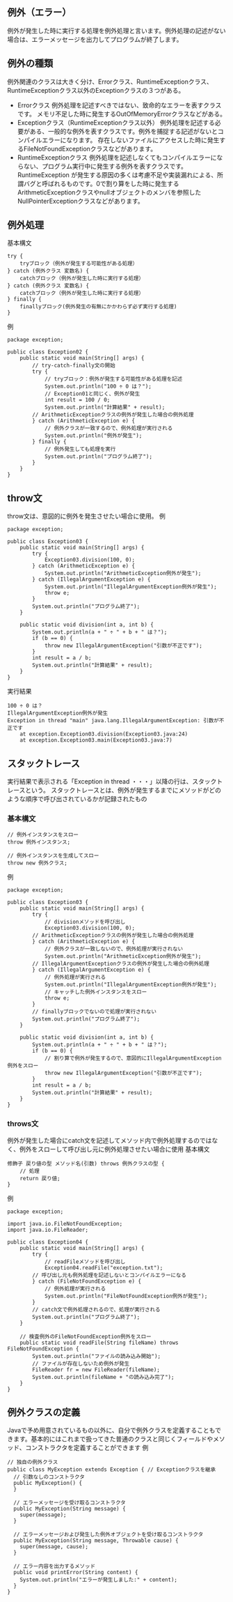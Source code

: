 ## 例外（エラー）
例外が発生した時に実行する処理を例外処理と言います。例外処理の記述がない場合は、エラーメッセージを出力してプログラムが終了します。
## 例外の種類
例外関連のクラスは大きく分け、Errorクラス、RuntimeExceptionクラス、RuntimeExceptionクラス以外のExceptionクラスの３つがある。
- Errorクラス
例外処理を記述すべきではない、致命的なエラーを表すクラスです。
メモリ不足した時に発生するOutOfMemoryErrorクラスなどがある。
- Exceptionクラス（RuntimeExceptionクラス以外）
例外処理を記述する必要がある、一般的な例外を表すクラスです。例外を捕捉する記述がないとコンパイルエラーになります。
存在しないファイルにアクセスした時に発生するFileNotFoundExceptionクラスなどがあります。
- RuntimeExceptionクラス
例外処理を記述しなくてもコンパイルエラーにならない、プログラム実行中に発生する例外を表すクラスです。RuntimeException が発生する原因の多くは考慮不足や実装漏れによる、所謂バグと呼ばれるものです。0で割り算をした時に発生するArithmeticExceptionクラスやnullオブジェクトのメンバを参照したNullPointerExceptionクラスなどがあります。

##  例外処理
基本構文
```
try {
    tryブロック（例外が発生する可能性がある処理）
} catch (例外クラス 変数名) {
    catchブロック（例外が発生した時に実行する処理）
} catch (例外クラス 変数名) {
    catchブロック（例外が発生した時に実行する処理）
} finally {
    finallyブロック(例外発生の有無にかかわらず必ず実行する処理)
}
```
例
```
package exception;

public class Exception02 {
    public static void main(String[] args) {
        // try-catch-finally文の開始
        try {
            // tryブロック：例外が発生する可能性がある処理を記述
            System.out.println("100 ÷ 0 は？");
            // Exception01と同じく、例外が発生
            int result = 100 / 0;
            System.out.println("計算結果" + result);
        // ArithmeticExceptionクラスの例外が発生した場合の例外処理
        } catch (ArithmeticException e) {
            // 例外クラスが一致するので、例外処理が実行される
            System.out.println("例外が発生");
        } finally {
            // 例外発生しても処理を実行
            System.out.println("プログラム終了");
        }
    }
}
```

## throw文
throw文は、意図的に例外を発生させたい場合に使用。
例
```
package exception;

public class Exception03 {
    public static void main(String[] args) {
        try {
            Exception03.division(100, 0);
        } catch (ArithmeticException e) {
            System.out.println("ArithmeticException例外が発生");
        } catch (IllegalArgumentException e) {
            System.out.println("IllegalArgumentException例外が発生");
            throw e;
        }
        System.out.println("プログラム終了");
    }

    public static void division(int a, int b) {
        System.out.println(a + " ÷ " + b + " は？");
        if (b == 0) {
            throw new IllegalArgumentException("引数が不正です");
        }
        int result = a / b;
        System.out.println("計算結果" + result);
    }
}
```
実行結果
```
100 ÷ 0 は？
IllegalArgumentException例外が発生
Exception in thread "main" java.lang.IllegalArgumentException: 引数が不正です
    at exception.Exception03.division(Exception03.java:24)
    at exception.Exception03.main(Exception03.java:7)
```
## スタックトレース
実行結果で表示される「Exception in thread ・・・」以降の行は、スタックトレースという。
スタックトレースとは、例外が発生するまでにメソッドがどのような順序で呼び出されているかが記録されたもの
### 基本構文
```
// 例外インスタンスをスロー
throw 例外インスタンス;

// 例外インスタンスを生成してスロー
throw new 例外クラス;
```
例
```
package exception;

public class Exception03 {
    public static void main(String[] args) {
        try {
            // divisionメソッドを呼び出し
            Exception03.division(100, 0);
        // ArithmeticExceptionクラスの例外が発生した場合の例外処理
        } catch (ArithmeticException e) {
            // 例外クラスが一致しないので、例外処理が実行されない
            System.out.println("ArithmeticException例外が発生");
        // IllegalArgumentExceptionクラスの例外が発生した場合の例外処理
        } catch (IllegalArgumentException e) {
            // 例外処理が実行される
            System.out.println("IllegalArgumentException例外が発生");
            // キャッチした例外インスタンスをスロー
            throw e;
        }
        // finallyブロックでないので処理が実行されない
        System.out.println("プログラム終了");
    }

    public static void division(int a, int b) {
        System.out.println(a + " ÷ " + b + " は？");
        if (b == 0) {
            // 割り算で例外が発生するので、意図的にIllegalArgumentException例外をスロー
            throw new IllegalArgumentException("引数が不正です");
        }
        int result = a / b;
        System.out.println("計算結果" + result);
    }
}
```
### throws文
例外が発生した場合にcatch文を記述してメソッド内で例外処理するのではなく、例外をスローして呼び出し元に例外処理させたい場合に使用
基本構文
```
修飾子 戻り値の型 メソッド名(引数) throws 例外クラスの型 {
    // 処理
    return 戻り値;
}
```
例
```
package exception;

import java.io.FileNotFoundException;
import java.io.FileReader;

public class Exception04 {
    public static void main(String[] args) {
        try {
            // readFileメソッドを呼び出し
            Exception04.readFile("exception.txt");
        // 呼び出し元も例外処理を記述しないとコンパイルエラーになる
        } catch (FileNotFoundException e) {
            // 例外処理が実行される
            System.out.println("FileNotFoundException例外が発生");
        }
        // catch文で例外処理されるので、処理が実行される
        System.out.println("プログラム終了");
    }

    // 検査例外のFileNotFoundException例外をスロー
    public static void readFile(String fileName) throws FileNotFoundException {
        System.out.println("ファイルの読み込み開始");
        // ファイルが存在しないため例外が発生
        FileReader fr = new FileReader(fileName);
        System.out.println(fileName + "の読み込み完了");
    }
}
```

## 例外クラスの定義
Javaで予め用意されているもの以外に、自分で例外クラスを定義することもできます。基本的にはこれまで扱ってきた普通のクラスと同じくフィールドやメソッド、コンストラクタを定義することができます
例
```
// 独自の例外クラス
public class MyException extends Exception { // Exceptionクラスを継承
  // 引数なしのコンストラクタ
  public MyException() {
  }

  // エラーメッセージを受け取るコンストラクタ
  public MyException(String message) {
    super(message);
  }

  // エラーメッセージおよび発生した例外オブジェクトを受け取るコンストラクタ
  public MyException(String message, Throwable cause) {
    super(message, cause);
  }

  // エラー内容を出力するメソッド
  public void printError(String content) {
    System.out.println("エラーが発生しました:" + content);
  }
}
```
